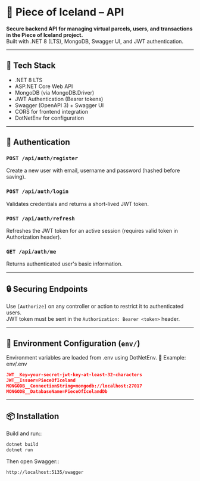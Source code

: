 # 🧩 Piece of Iceland – API

**Secure backend API for managing virtual parcels, users, and transactions in the Piece of Iceland project.**  
Built with .NET 8 (LTS), MongoDB, Swagger UI, and JWT authentication.

---

## 🚀 Tech Stack

- .NET 8 LTS
- ASP.NET Core Web API
- MongoDB (via MongoDB.Driver)
- JWT Authentication (Bearer tokens)
- Swagger (OpenAPI 3) + Swagger UI
- CORS for frontend integration
- DotNetEnv for configuration

---

## 🔐 Authentication

### `POST /api/auth/register`

Create a new user with email, username and password (hashed before saving).

### `POST /api/auth/login`

Validates credentials and returns a short-lived JWT token.

### `POST /api/auth/refresh`

Refreshes the JWT token for an active session (requires valid token in Authorization header).

### `GET /api/auth/me`

Returns authenticated user's basic information.

---

## 🔒 Securing Endpoints

Use `[Authorize]` on any controller or action to restrict it to authenticated users.  
JWT token must be sent in the `Authorization: Bearer <token>` header.

---

## 🔧 Environment Configuration (`env/`)

Environment variables are loaded from .env using DotNetEnv.
📁 Example: env/.env

```json
JWT__Key=your-secret-jwt-key-at-least-32-characters
JWT__Issuer=PieceOfIceland
MONGODB__ConnectionString=mongodb://localhost:27017
MONGODB__DatabaseName=PieceOfIcelandDb
```

---

## 📦 Installation

Build and run::

```bash
dotnet build
dotnet run
```

Then open Swagger::

```bash
http://localhost:5135/swagger
```
